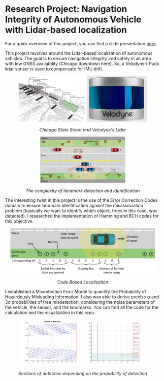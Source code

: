 # Research Project: Navigation Integrity of Autonomous Vehicle with Lidar-based localization 


For a quick overview of this project, you can find a slide presentation [here](documents/project_presentation.pdf).

This project revolves around the Lidar-based localization of autonomous vehicles. The goal is to ensure navigation integrity and safety in an area with low GNSS availability (Chicago downtown here). So, a Velodyne’s Puck lidar sensor is used to compensate for IMU drift. 

<p align=center>
<img src=documents/diagram_state_street.JPG height=150>
<img src=documents/velodyne.JPG height=150>
</p>
<p align=center>
<em>Chicago State Street and Velodyne's Lidar</em>
</p>

<p align=center>
<img src=documents/complexity_localization.JPG height=150>
</p>
<p align=center>
<em>The complexity of landmark detection and identification</em>
</p>


The interesting twist in this project is the use of the Error Correction Codes domain to ensure landmark identification against the misassociation problem (basically we want to identify which object, trees in this case, was detected). I researched the implementation of  Hamming and BCH codes for this objective.


<p align=center>
<img src=documents/code_based_localization.JPG height=150>
</p>
<p align=center>
<em>Code Based Localization</em>
</p>

I established a Misdetection Error Model to quantify the Probability of Hazardously Misleading Information. I also was able to derive precise σ and 3σ probabilities of tree misdetection, considering the noise parameters of the vehicle, the sensor, and the landmarks. You can find all the code for the calculation and the visualization in this repo.


<p align=center>
<img src=documents/3_sigma_tree.jpg height=150>
<img src=documents/trapz_sections.jpg  height=150>
</p>
<p align=center>
<em>Sections of detection depending on the probability of detection </em>
</p>





